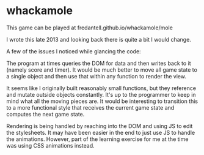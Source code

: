 whackamole
==========

This game can be played at fredantell.github.io/whackamole/mole

I wrote this late 2013 and looking back there is quite a bit I would change.

A few of the issues I noticed while glancing the code:

The program at times queries the DOM for data and then writes back to it (namely score and timer).
It would be much better to move all game state to a single object and then use that within any function
to render the view.

It seems like I originally built reasonably small functions, but they reference and mutate outside objects constantly.
It's up to the programmer to keep in mind what all the moving pieces are.  It would be interesting to transition 
this to a more functional style that receives the current game state and computes the next game state.

Rendering is being handled by reaching into the DOM and using JS to edit the stylesheets.  It may have been easier
in the end to just use JS to handle the animations.  However, part of the learning exercise for me at the time was 
using CSS animations instead.
